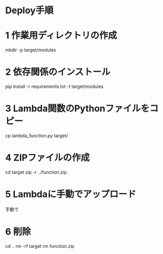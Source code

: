 # Deploy手順

# 1 作業用ディレクトリの作成
mkdir -p target/modules

# 2 依存関係のインストール
pip install -r requirements.txt -t target/modules

# 3 Lambda関数のPythonファイルをコピー
cp lambda_function.py target/

<!-- rsync -av --exclude='.gitignore' --exclude='venv/' --exclude='function.zip' --exclude='target/' ./ deploy_package/ -->

# 4 ZIPファイルの作成
cd target
zip -r ../function.zip .

# 5 Lambdaに手動でアップロード
手動で

# 6 削除
cd ..
rm -rf target
rm function.zip
